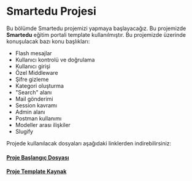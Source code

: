 Smartedu Projesi
======

Bu bölümde Smartedu projemizi yapmaya başlayacağız. Bu projemizde **Smartedu** eğitim portali template kullanılmıştır. Bu projemizde üzerinde konuşulacak bazı konu
başlıkları:
- Flash mesajlar
- Kullanıcı kontrolü ve doğrulama
- Kullanıcı girişi
- Özel Middleware
- Şifre gizleme
- Kategori oluşturma
- "Search" alanı
- Mail gönderimi
- Session kavramı
- Admin alanı
- Postman kullanımı
- Modeller arası ilişkiler
- Slugify

Projede kullanılacak dosyaları aşağıdaki linklerden indirebilirsiniz:

#### [Proje Başlangıç Dosyası](https://drive.google.com/file/d/1vUKapj9nEU27_4DKskiaQxL_Ocif79s7/view?usp=sharing)
#### [Proje Template Kaynak](https://html.design/download/smartedu-education-template/)

